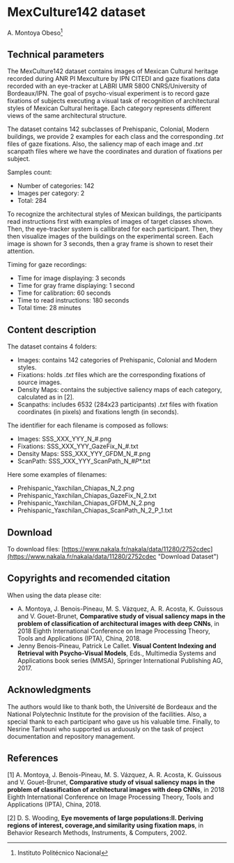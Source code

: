 # MexCulture142 dataset

A. Montoya Obeso[^1]

[^1]: Instituto Politécnico Nacional

## Technical parameters

The MexCulture142 dataset contains images of Mexican Cultural heritage recorded during ANR PI Mexculture by IPN CITEDI and gaze fixations data recorded with an eye-tracker at LABRI UMR 5800 CNRS/University of Bordeaux/IPN. The goal of psycho-visual experiment is to record gaze fixations of subjects executing a visual task of recognition of architectural styles of Mexican Cultural heritage. Each category represents different views of the same architectural structure.

The dataset contains 142 subclasses of Prehispanic, Colonial, Modern buildings, we provide 2 examples for each class and the corresponding *.txt* files of gaze fixations. Also, the saliency map of each image and *.txt* scanpath files where we have the coordinates and duration of fixations per subject.

Samples count:
* Number of categories: 142 
* Images per category: 2
* Total: 284

To recognize the architectural styles of Mexican buildings, the participants read instructions first with examples of images of target classes shown.  Then, the eye-tracker system is callibrated for each participant. Then, they then visualize images of the buildings on the experimental screen. Each image is shown for 3 seconds, then a gray frame is shown to reset their attention.

Timing for gaze recordings:
* Time for image displaying: 3 seconds
* Time for gray frame displaying: 1 second
* Time for calibration: 60 seconds
* Time to read instructions: 180 seconds
* Total time: 28 minutes


## Content description

The dataset contains 4 folders:
* Images: contains 142 categories of Prehispanic, Colonial and  Modern styles.
* Fixations: holds *.txt* files which are the corresponding fixations of source images.
* Density Maps: contains the subjective saliency maps of each category, calculated as in [2].
* Scanpaths: includes 6532 (284x23 participants) *.txt* files with fixation coordinates (in pixels) and fixations length (in seconds).


The identifier for each filename is composed as follows:
* Images:      SSS_XXX_YYY_N_#.png
* Fixations:   SSS_XXX_YYY_GazeFix_N_#.txt
* Density Maps: SSS_XXX_YYY_GFDM_N_#.png
* ScanPath: SSS_XXX_YYY_ScanPath_N_#_P_*.txt

Here some examples of filenames:
* Prehispanic_Yaxchilan_Chiapas_N_2.png
* Prehispanic_Yaxchilan_Chiapas_GazeFix_N_2.txt
* Prehispanic_Yaxchilan_Chiapas_GFDM_N_2.png
* Prehispanic_Yaxchilan_Chiapas_ScanPath_N_2_P_1.txt

## Download
To download files: [https://www.nakala.fr/nakala/data/11280/2752cdec](https://www.nakala.fr/nakala/data/11280/2752cdec "Download Dataset")

## Copyrights and recomended citation

When using the data please cite: 
* A. Montoya, J. Benois-Pineau, M. S. Vázquez, A. R. Acosta, K. Guissous and V. Gouet-Brunet, **Comparative study of visual saliency maps in the problem of classification of architectural images with deep CNNs**, in 2018 Eighth International Conference on Image Processing Theory, Tools and Applications (IPTA), China, 2018.       
* Jenny Benois-Pineau,  Patrick Le Callet. **Visual Content Indexing and Retrieval with Psycho-Visual Models**, Eds., Multimedia Systems and Applications book series (MMSA), Springer International Publishing AG, 2017.

## Acknowledgments

The authors would like to thank both, the Université de Bordeaux and the National Polytechnic Institute for the provision of the facilities. Also, a special thank to each participant who gave us his valuable time. Finally, to Nesrine Tarhouni who supported us arduously on the task of project documentation and repository management.


## References

[1] A. Montoya, J. Benois-Pineau, M. S. Vázquez, A. R. Acosta, K. Guissous and V. Gouet-Brunet, **Comparative study of visual saliency maps in the problem of classification of architectural images with deep CNNs**, in 2018 Eighth International Conference on Image Processing Theory, Tools and Applications (IPTA), China, 2018.

[2] D. S. Wooding, **Eye movements of large populations:II. Deriving regions of interest, coverage,and similarity using fixation maps**, in Behavior Research Methods, Instruments, & Computers, 2002.



